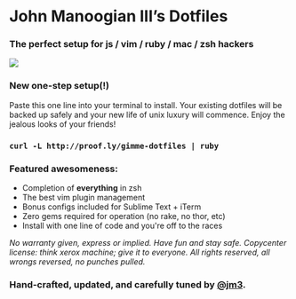 # John Manoogian III’s Dotfiles

### The perfect setup for js / vim / ruby / mac / zsh hackers

![](https://github.com/jm3/dotfiles/raw/master/prompt.gif)

### New one-step setup(!)

Paste this one line into your terminal to install. Your existing
dotfiles will be backed up safely and your new life of unix luxury
will commence. Enjoy the jealous looks of your friends!

### `curl -L http://proof.ly/gimme-dotfiles | ruby`

### Featured awesomeness:

* Completion of **everything** in zsh
* The best vim plugin management
* Bonus configs included for Sublime Text + iTerm
* Zero gems required for operation (no rake, no thor, etc)
* Install with one line of code and you're off to the races

*No warranty given, express or implied. Have fun and stay safe.
Copycenter license: think xerox machine; give it to everyone. All
rights reserved, all wrongs reversed, no punches pulled.*

### Hand-crafted, updated, and carefully tuned by [@jm3](http://www.jm3.net).
